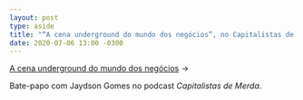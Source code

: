```yaml
---
layout: post
type: aside
title: "“A cena underground do mundo dos negócios”, no Capitalistas de Merda"
date: 2020-07-06 13:00 -0300
---
```

[A cena underground do mundo dos negócios](https://www.youtube.com/watch?v=b6PDQmY8BQ8) &rarr; 

Bate-papo com Jaydson Gomes no podcast _Capitalistas de Merda_.